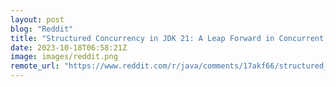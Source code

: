 ```yaml
---
layout: post
blog: "Reddit"
title: "Structured Concurrency in JDK 21: A Leap Forward in Concurrent Programming. Is it really? Has anyone already migrated to 21 and can tell me the experience, planning to migrate from 8 to 21. and to spring Boot 3.2"
date: 2023-10-18T06:58:21Z
image: images/reddit.png
remote_url: "https://www.reddit.com/r/java/comments/17akf66/structured_concurrency_in_jdk_21_a_leap_forward/"
---
```


